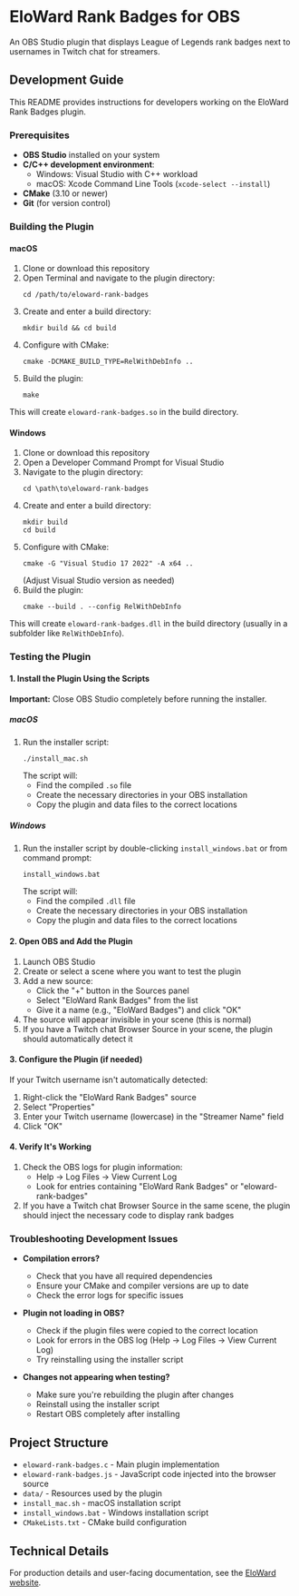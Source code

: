 # EloWard Rank Badges for OBS

An OBS Studio plugin that displays League of Legends rank badges next to usernames in Twitch chat for streamers.

## Development Guide

This README provides instructions for developers working on the EloWard Rank Badges plugin.

### Prerequisites

- **OBS Studio** installed on your system
- **C/C++ development environment**:
  - Windows: Visual Studio with C++ workload
  - macOS: Xcode Command Line Tools (`xcode-select --install`)
- **CMake** (3.10 or newer)
- **Git** (for version control)

### Building the Plugin

#### macOS

1. Clone or download this repository
2. Open Terminal and navigate to the plugin directory:
   ```
   cd /path/to/eloward-rank-badges
   ```
3. Create and enter a build directory:
   ```
   mkdir build && cd build
   ```
4. Configure with CMake:
   ```
   cmake -DCMAKE_BUILD_TYPE=RelWithDebInfo ..
   ```
5. Build the plugin:
   ```
   make
   ```
   
This will create `eloward-rank-badges.so` in the build directory.

#### Windows

1. Clone or download this repository
2. Open a Developer Command Prompt for Visual Studio
3. Navigate to the plugin directory:
   ```
   cd \path\to\eloward-rank-badges
   ```
4. Create and enter a build directory:
   ```
   mkdir build
   cd build
   ```
5. Configure with CMake:
   ```
   cmake -G "Visual Studio 17 2022" -A x64 ..
   ```
   (Adjust Visual Studio version as needed)
6. Build the plugin:
   ```
   cmake --build . --config RelWithDebInfo
   ```

This will create `eloward-rank-badges.dll` in the build directory (usually in a subfolder like `RelWithDebInfo`).

### Testing the Plugin

#### 1. Install the Plugin Using the Scripts

**Important:** Close OBS Studio completely before running the installer.

##### macOS
1. Run the installer script:
   ```
   ./install_mac.sh
   ```
   The script will:
   - Find the compiled `.so` file
   - Create the necessary directories in your OBS installation
   - Copy the plugin and data files to the correct locations

##### Windows
1. Run the installer script by double-clicking `install_windows.bat` or from command prompt:
   ```
   install_windows.bat
   ```
   The script will:
   - Find the compiled `.dll` file
   - Create the necessary directories in your OBS installation
   - Copy the plugin and data files to the correct locations

#### 2. Open OBS and Add the Plugin

1. Launch OBS Studio
2. Create or select a scene where you want to test the plugin
3. Add a new source:
   - Click the "+" button in the Sources panel
   - Select "EloWard Rank Badges" from the list
   - Give it a name (e.g., "EloWard Badges") and click "OK"
4. The source will appear invisible in your scene (this is normal)
5. If you have a Twitch chat Browser Source in your scene, the plugin should automatically detect it

#### 3. Configure the Plugin (if needed)

If your Twitch username isn't automatically detected:
1. Right-click the "EloWard Rank Badges" source
2. Select "Properties"
3. Enter your Twitch username (lowercase) in the "Streamer Name" field
4. Click "OK"

#### 4. Verify It's Working

1. Check the OBS logs for plugin information:
   - Help → Log Files → View Current Log
   - Look for entries containing "EloWard Rank Badges" or "eloward-rank-badges"
2. If you have a Twitch chat Browser Source in the same scene, the plugin should inject the necessary code to display rank badges

### Troubleshooting Development Issues

- **Compilation errors?**
  - Check that you have all required dependencies
  - Ensure your CMake and compiler versions are up to date
  - Check the error logs for specific issues

- **Plugin not loading in OBS?**
  - Check if the plugin files were copied to the correct location
  - Look for errors in the OBS log (Help → Log Files → View Current Log)
  - Try reinstalling using the installer script

- **Changes not appearing when testing?**
  - Make sure you're rebuilding the plugin after changes
  - Reinstall using the installer script
  - Restart OBS completely after installing

## Project Structure

- `eloward-rank-badges.c` - Main plugin implementation
- `eloward-rank-badges.js` - JavaScript code injected into the browser source
- `data/` - Resources used by the plugin
- `install_mac.sh` - macOS installation script
- `install_windows.bat` - Windows installation script
- `CMakeLists.txt` - CMake build configuration

## Technical Details

For production details and user-facing documentation, see the [EloWard website](https://eloward.com).